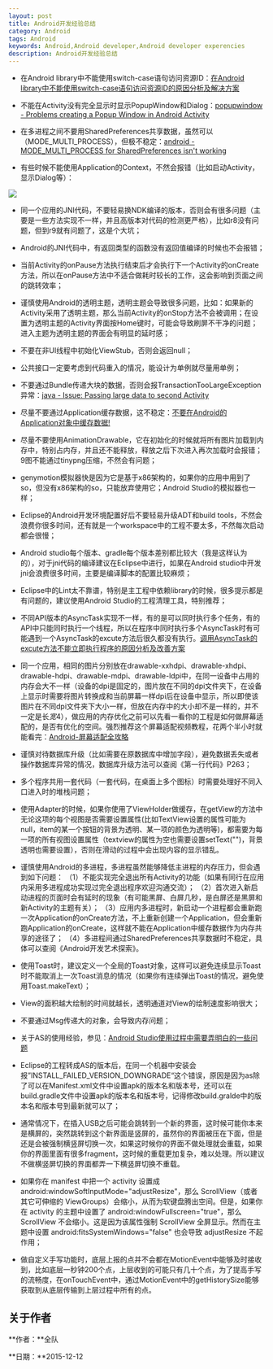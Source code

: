 ```yaml
---
layout: post
title: Android开发经验总结
category: Android
tags: Android
keywords: Android,Android developer,Android developer experencies
description: Android开发经验总结
---
```


- 在Android library中不能使用switch-case语句访问资源ID：[在Android library中不能使用switch-case语句访问资源ID的原因分析及解决方案](http://link.zhihu.com/?target=http%3A//zmywly8866.github.io/2014/12/24/android-can-not-use-switch-to-load-resource-in-libproject-solution.html)

- 不能在Activity没有完全显示时显示PopupWindow和Dialog：[popupwindow - Problems creating a Popup Window in Android Activity](http://stackoverflow.com/questions/4187673/problems-creating-a-popup-window-in-android-activity)

- 在多进程之间不要用SharedPreferences共享数据，虽然可以（MODE_MULTI_PROCESS），但极不稳定：[android - MODE_MULTI_PROCESS for SharedPreferences isn't working](http://stackoverflow.com/questions/22129717/mode-multi-process-for-sharedpreferences-isnt-working)

- 有些时候不能使用Application的Context，不然会报错（比如启动Activity，显示Dialog等）：

![](http://ww4.sinaimg.cn/large/6d17e381gw1eywnfqyrzbj20go087wh4.jpg)


- 同一个应用的JNI代码，不要轻易换NDK编译的版本，否则会有很多问题（主要是一些方法实现不一样，并且高版本对代码的检测更严格），比如r8没有问题，但到r9就有问题了，这是个大坑；

- Android的JNI代码中，有返回类型的函数没有返回值编译的时候也不会报错；

- 当前Activity的onPause方法执行结束后才会执行下一个Activity的onCreate方法，所以在onPause方法中不适合做耗时较长的工作，这会影响到页面之间的跳转效率；

- 谨慎使用Android的透明主题，透明主题会导致很多问题，比如：如果新的Activity采用了透明主题，那么当前Activity的onStop方法不会被调用；在设置为透明主题的Activity界面按Home键时，可能会导致刷屏不干净的问题；进入主题为透明主题的界面会有明显的延时感；

- 不要在非UI线程中初始化ViewStub，否则会返回null；

- 公共接口一定要考虑到代码重入的情况，能设计为单例就尽量用单例；

- 不要通过Bundle传递大块的数据，否则会报TransactionTooLargeException异常：[java - Issue: Passing large data to second Activity](http://stackoverflow.com/questions/12819617/issue-passing-large-data-to-second-activity)

- 尽量不要通过Application缓存数据，这不稳定：[不要在Android的Application对象中缓存数据!](http://zmywly8866.github.io/2014/12/26/android-do-not-store-data-in-the-application-object.html)

- 尽量不要使用AnimationDrawable，它在初始化的时候就将所有图片加载到内存中，特别占内存，并且还不能释放，释放之后下次进入再次加载时会报错；
9图不能通过tinypng压缩，不然会有问题；

- genymotion模拟器快是因为它是基于x86架构的，如果你的应用中用到了so，但没有x86架构的so，只能放弃使用它；Android Studio的模拟器也一样；

- Eclipse的Android开发环境配置好后不要轻易升级ADT和build tools，不然会浪费你很多时间，还有就是一个workspace中的工程不要太多，不然每次启动都会很慢；

- Android studio每个版本、gradle每个版本差别都比较大（我是这样认为的），对于jni代码的编译建议在Eclipse中进行，如果在Android studio中开发jni会浪费很多时间，主要是编译脚本的配置比较麻烦；

- Eclipse中的Lint太不靠谱，特别是主工程中依赖library的时候，很多提示都是有问题的，建议使用Android Studio的工程清理工具，特别推荐；

- 不同API版本的AsyncTask实现不一样，有的是可以同时执行多个任务，有的API中只能同时执行一个线程，所以在程序中同时执行多个AsyncTask时有可能遇到一个AsyncTask的excute方法后很久都没有执行。[调用AsyncTask的excute方法不能立即执行程序的原因分析及改善方案](http://zmywly8866.github.io/2015/09/29/android-call-asynctask-excute-not-run.html)

- 同一个应用，相同的图片分别放在drawable-xxhdpi、drawable-xhdpi、drawable-hdpi、drawable-mdpi、drawable-ldpi中，在同一设备中占用的内存会大不一样（设备的dpi是固定的，图片放在不同的dpi文件夹下，在设备上显示时需要将图片转换成和当前屏幕一样dpi后在设备中显示，所以即使该图片在不同dpi文件夹下大小一样，但放在内存中的大小却不是一样的，并不一定是长*宽*4），做应用的内存优化之前可以先看一看你的工程是如何做屏幕适配的，是否有优化的空间。强烈推荐这个屏幕适配视频教程，花两个半小时就能看完：[Android-屏幕适配全攻略](http://link.zhihu.com/?target=http%3A//www.imooc.com/learn/484)

- 谨慎对待数据库升级（比如需要在原数据库中增加字段），避免数据丢失或者操作数据库异常的情况，数据库升级方法可以查阅《第一行代码》P263；

- 多个程序共用一套代码（一套代码，在桌面上多个图标）时需要处理好不同入口进入时的堆栈问题；

- 使用Adapter的时候，如果你使用了ViewHolder做缓存，在getView的方法中无论这项的每个视图是否需要设置属性(比如TextView设置的属性可能为null，item的某一个按钮的背景为透明、某一项的颜色为透明等)，都需要为每一项的所有视图设置属性（textview的属性为空也需要设置setText("")，背景透明也需要设置），否则在滑动的过程中会出现内容的显示错乱。

- 谨慎使用Android的多进程，多进程虽然能够降低主进程的内存压力，但会遇到如下问题：
（1）不能实现完全退出所有Activity的功能（如果有同行在应用内采用多进程成功实现过完全退出程序欢迎沟通交流）；
（2）首次进入新启动进程的页面时会有延时的现象（有可能黑屏、白屏几秒，是白屏还是黑屏和新Activity的主题有关）；
（3）应用内多进程时，新启动一个进程都会重新跑一次Application的onCreate方法，不上重新创建一个Application，但会重新跑Application的onCreate，这样就不能在Application中缓存数据作为内存共享的途径了；
（4）多进程间通过SharedPreferences共享数据时不稳定，具体可以查阅《Android开发艺术探索》。

- 使用Toast时，建议定义一个全局的Toast对象，这样可以避免连续显示Toast时不能取消上一次Toast消息的情况（如果你有连续弹出Toast的情况，避免使用Toast.makeText）；

- View的面积越大绘制的时间就越长，透明通道对View的绘制速度影响很大；

- 不要通过Msg传递大的对象，会导致内存问题；

- 关于AS的使用经验，参见：[Android Studio使用过程中需要弄明白的一些问题](http://zhuanlan.zhihu.com/zmywly8866/20375410)

- Eclipse的工程转成AS的版本后，在同一个机器中安装会报”INSTALL_FAILED_VERSION_DOWNGRADE“这个错误，原因是因为as除了可以在Manifest.xml文件中设置apk的版本名和版本号，还可以在build.gradle文件中设置apk的版本名和版本号，记得修改build.gralde中的版本名和版本号到最新就可以了；

- 通常情况下，在插入USB之后可能会跳转到一个新的界面，这时候可能你本来是横屏的，突然跳转到这个新界面是竖屏的，虽然你的界面被压在下面，但是还是会被强制横竖屏切换一次，如果这时候你的界面不做处理就会重载，如果你的界面里面有很多fragment，这时候的重载更加复杂，难以处理。所以建议不做横竖屏切换的界面都弄一下横竖屏切换不重载。

- 如果你在 manifest 中把一个 activity 设置成 android:windowSoftInputMode="adjustResize"，那么 ScrollView（或者其它可伸缩的 ViewGroups）会缩小，从而为软键盘腾出空间。但是，如果你在 activity 的主题中设置了 android:windowFullscreen="true"，那么 ScrollView 不会缩小。这是因为该属性强制 ScrollView 全屏显示。然而在主题中设置 android:fitsSystemWindows="false" 也会导致 adjustResize 不起作用；

- 做自定义手写功能时，底层上报的点并不会都在MotionEvent中能够及时接收到，比如底层一秒钟200个点，上层收到的可能只有几十个点，为了提高手写的流畅度，在onTouchEvent中，通过MotionEvent中的getHistorySize能够获取到从底层传输到上层过程中所有的点。



## 关于作者

**作者：**全队

**日期：**2015-12-12




	
















